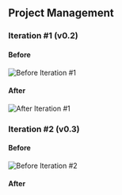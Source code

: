 ## Project Management

### Iteration #1 (v0.2)

#### Before
![Before Iteration #1](https://user-images.githubusercontent.com/93825634/227393125-b9a491c5-f8ac-4c36-81ae-66c89bea7ef2.png)

#### After
![After Iteration #1](https://user-images.githubusercontent.com/93825634/228089758-cd6eaaec-ee96-4e1a-aa01-1f05f3e45454.png)

### Iteration #2 (v0.3)

#### Before
![Before Iteration #2](https://user-images.githubusercontent.com/93825634/232320806-bf5258b4-f243-4f25-973f-96acf342df6d.png)

#### After
